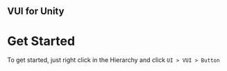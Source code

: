 ## VUI for Unity

# Get Started
To get started, just right click in the Hierarchy and click ```UI > VUI > Button```
